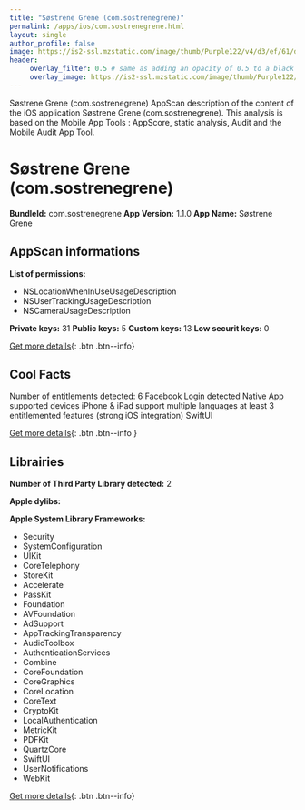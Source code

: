 ```yaml
---
title: "Søstrene Grene (com.sostrenegrene)"
permalink: /apps/ios/com.sostrenegrene.html
layout: single
author_profile: false
image: https://is2-ssl.mzstatic.com/image/thumb/Purple122/v4/d3/ef/61/d3ef6152-b4a2-0592-4c71-f76511276bcc/AppIcon-0-1x_U007emarketing-0-10-0-85-220.png/512x512bb.jpg
header: 
     overlay_filter: 0.5 # same as adding an opacity of 0.5 to a black background
     overlay_image: https://is2-ssl.mzstatic.com/image/thumb/Purple122/v4/d3/ef/61/d3ef6152-b4a2-0592-4c71-f76511276bcc/AppIcon-0-1x_U007emarketing-0-10-0-85-220.png/512x512bb.jpg
---
```

Søstrene Grene (com.sostrenegrene) AppScan description of the content of the iOS application Søstrene Grene (com.sostrenegrene). This analysis is based on the Mobile App Tools : AppScore, static analysis, Audit and the Mobile Audit App Tool.

# Søstrene Grene (com.sostrenegrene)

**BundleId:** com.sostrenegrene
**App Version:** 1.1.0
**App Name:** Søstrene Grene


## AppScan informations 

**List of permissions:** 
- NSLocationWhenInUseUsageDescription
- NSUserTrackingUsageDescription
- NSCameraUsageDescription
  
  
**Private keys:** 31
**Public keys:** 5
**Custom keys:** 13
**Low securit keys:** 0
  
[Get more details](/pricing.html){: .btn .btn--info}

## Cool Facts

Number of entitlements detected: 6
Facebook Login detected
Native App
supported devices iPhone & iPad
support multiple languages
at least 3 entitlemented features (strong iOS integration)
SwiftUI
  
[Get more details](/pricing.html){: .btn .btn--info }

## Librairies 
**Number of Third Party Library detected:** 2


**Apple dylibs:**


**Apple System Library Frameworks:**
- Security
- SystemConfiguration
- UIKit
- CoreTelephony
- StoreKit
- Accelerate
- PassKit
- Foundation
- AVFoundation
- AdSupport
- AppTrackingTransparency
- AudioToolbox
- AuthenticationServices
- Combine
- CoreFoundation
- CoreGraphics
- CoreLocation
- CoreText
- CryptoKit
- LocalAuthentication
- MetricKit
- PDFKit
- QuartzCore
- SwiftUI
- UserNotifications
- WebKit


  
[Get more details](/pricing.html){: .btn .btn--info}

